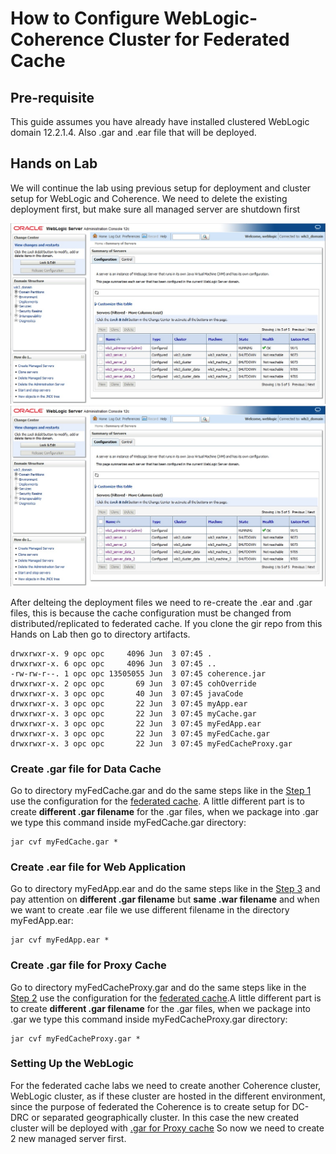 # How to Configure WebLogic-Coherence Cluster for Federated Cache

## Pre-requisite

This guide assumes you have already have installed clustered WebLogic domain 12.2.1.4. Also .gar and .ear file that will be deployed.

## Hands on Lab

We will continue the lab using previous setup for deployment and cluster setup for WebLogic and Coherence. We need to delete the existing deployment first, but make sure all managed server are shutdown first

![alt text](images/CohFed01.jpg)
![alt text](images/CohFed01.jpg)

After delteing the deployment files we need to re-create the .ear and .gar files, this is because the cache configuration must be changed from distributed/replicated to federated cache. If you clone the gir repo from this Hands on Lab then go to directory artifacts.
```
drwxrwxr-x. 9 opc opc     4096 Jun  3 07:45 .
drwxrwxr-x. 6 opc opc     4096 Jun  3 07:45 ..
-rw-rw-r--. 1 opc opc 13505055 Jun  3 07:45 coherence.jar
drwxrwxr-x. 2 opc opc       69 Jun  3 07:45 cohOverride
drwxrwxr-x. 3 opc opc       40 Jun  3 07:45 javaCode
drwxrwxr-x. 3 opc opc       22 Jun  3 07:45 myApp.ear
drwxrwxr-x. 3 opc opc       22 Jun  3 07:45 myCache.gar
drwxrwxr-x. 3 opc opc       22 Jun  3 07:45 myFedApp.ear
drwxrwxr-x. 3 opc opc       22 Jun  3 07:45 myFedCache.gar
drwxrwxr-x. 3 opc opc       22 Jun  3 07:45 myFedCacheProxy.gar
```
### Create .gar file for Data Cache

Go to directory myFedCache.gar and do the same steps like in the [Step 1](create.data.gar.md) use the configuration for the [federated cache](https://github.com/tazlambert/coherence-weblogic/blob/master/tutorial/create.data.gar.md#federated-cache). A little different part is to create **different .gar filename** for the .gar files, when we package into .gar we type this command inside myFedCache.gar directory:
```
jar cvf myFedCache.gar *
```
### Create .ear file for Web Application

Go to directory myFedApp.ear and do the same steps like in the [Step 3](create.ear.md) and pay attention on **different .gar filename** but **same .war filename** and when we want to create .ear file we use different filename in the directory myFedApp.ear:
```
jar cvf myFedApp.ear *
```
### Create .gar file for Proxy Cache

Go to directory myFedCacheProxy.gar and do the same steps like in the [Step 2](create.proxy.gar.md) use the configuration for the [federated cache](https://github.com/tazlambert/coherence-weblogic/blob/master/tutorial/create.proxy.gar.md#federated-cache).A little different part is to create **different .gar filename** for the .gar files, when we package into .gar we type this command inside myFedCacheProxy.gar directory:
```
jar cvf myFedCacheProxy.gar *
```

### Setting Up the WebLogic

For the federated cache labs we need to create another Coherence cluster, WebLogic cluster, as if these cluster are hosted in the different environment, since the purpose of federated the Coherence is to create setup for DC-DRC or separated geographically cluster. In this case the new created cluster will be deployed with [.gar for Proxy cache]() So now we need to create 2 new managed server first.

